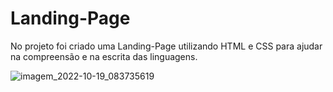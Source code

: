# Landing-Page
No projeto foi criado uma Landing-Page utilizando HTML e CSS para ajudar na compreensão e na escrita das linguagens.


![imagem_2022-10-19_083735619](https://user-images.githubusercontent.com/99217281/196680349-908ad0f5-1453-431b-91df-1e22520a8cb1.png)
